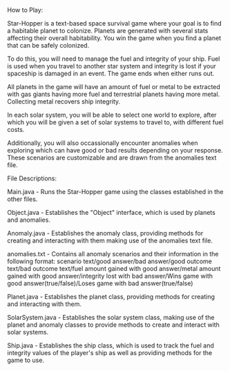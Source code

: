 How to Play:

Star-Hopper is a text-based space survival game where your goal is to find a habitable planet to colonize. Planets are generated with several stats affecting their overall habitability.
You win the game when you find a planet that can be safely colonized.

To do this, you will need to manage the fuel and integrity of your ship. Fuel is used when you travel to another star system and integrity is lost if your spaceship is damaged in an event. The game ends when either runs out.

All planets in the game will have an amount of fuel or metal to be extracted with gas giants having more fuel and terrestrial planets having more metal. Collecting metal recovers ship integrity.

In each solar system, you will be able to select one world to explore, after which you will be given a set of solar systems to travel to, with different fuel costs.

Additionally, you will also occassionally encounter anomalies when exploring which can have good or bad results depending on your response. These scenarios are customizable and are drawn from the anomalies text file.


File Descriptions:

Main.java - Runs the Star-Hopper game using the classes established in the other files.

Object.java - Establishes the "Object" interface, which is used by planets and anomalies.

Anomaly.java - Establishes the anomaly class, providing methods for creating and interacting with them making use of the anomalies text file.

anomalies.txt - Contains all anomaly scenarios and their information in the following format: scenario text/good answer/bad answer/good outcome text/bad outcome text/fuel amount gained with good answer/metal amount gained with good answer/integrity lost with bad answer/Wins game with good answer(true/false)/Loses game with bad answer(true/false)

Planet.java - Establishes the planet class, providing methods for creating and interacting with them.

SolarSystem.java - Establishes the solar system class, making use of the planet and anomaly classes to provide methods to create and interact with solar systems.

Ship.java - Establishes the ship class, which is used to track the fuel and integrity values of the player's ship as well as providing methods for the game to use.
